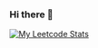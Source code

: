 ### Hi there 👋

<!-- Leetcode stats using API -->
<a href="https://leetcode.com/gatikmadaan1809/" target="_blank">![My Leetcode Stats](https://leetcode-stats.vercel.app/api?username=gatikmadaan1809&theme=Light)</a>
